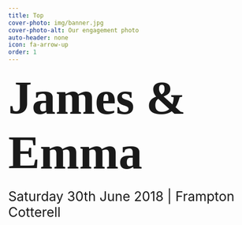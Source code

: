 ```yaml
---
title: Top
cover-photo: img/banner.jpg
cover-photo-alt: Our engagement photo
auto-header: none
icon: fa-arrow-up
order: 1
---
```


<p><text style="font-family: 'Dancing Script', cursive; font-size:72pt"><strong>James &amp; Emma</strong></text><br><br><text style="font-size:20pt">Saturday 30th June 2018 | Frampton Cotterell</text></p>
